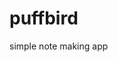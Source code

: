 puffbird
========

simple note making app

<!-- ![puffbird logo](http://i.imgur.com/nDCZMn7.jpg?1 "puffbird logo") -->